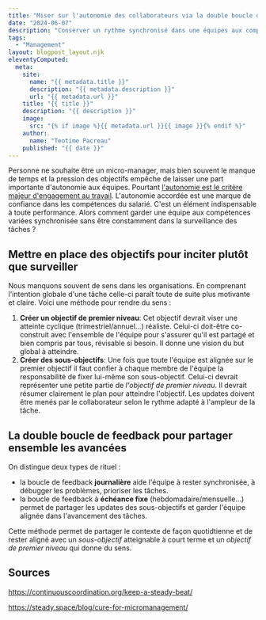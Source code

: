 ```yaml
---
title: "Miser sur l'autonomie des collaborateurs via la double boucle de feedback en management"
date: "2024-06-07"
description: "Conserver un rythme synchronisé dans une équipes aux compétences diverses n'est pas aisé. Comment rester synchro sans tomber dans le micro-management ?"
tags:
  - "Management"
layout: blogpost_layout.njk
eleventyComputed:
  meta:
    site:
      name: "{{ metadata.title }}"
      description: "{{ metadata.description }}"
      url: "{{ metadata.url }}"
    title: "{{ title }}"
    description: "{{ description }}"
    image:
      src: "{% if image %}{{ metadata.url }}{{ image }}{% endif %}"
    author:
      name: "Teotime Pacreau"
    published: "{{ date }}"
---
```


Personne ne souhaite être un micro-manager, mais bien souvent le manque de temps et la pression des objectifs empêche de laisser une part importante d'autonomie aux équipes. Pourtant [l'autonomie est le critère majeur d'engagement au travail](https://hbr.org/2021/10/forget-flexibility-your-employees-want-autonomy). L'autonomie accordée est une marque de confiance dans les compétences du salarié. C'est un élément indispensable à toute performance.
Alors comment garder une équipe aux compétences variées synchronisée sans être constamment dans la surveillance des tâches ?

## Mettre en place des objectifs pour inciter plutôt que surveiller

Nous manquons souvent de sens dans les organisations. En comprenant l'intention globale d'une tâche celle-ci paraît toute de suite plus motivante et claire. Voici une méthode pour rendre du sens :

1. **Créer un objectif de premier niveau**: Cet objectif devrait viser une atteinte cyclique (trimestriel/annuel...) réaliste. Celui-ci doit-être co-construit avec l'ensemble de l'équipe pour s'assurer qu'il est partagé et bien compris par tous, révisable si besoin. Il donne une vision du but global à atteindre.
2. **Créer des sous-objectifs**: Une fois que toute l'équipe est alignée sur le premier objectif il faut confier à chaque membre de l'équipe la responsabilité de fixer lui-même son sous-objectif. Celui-ci devrait représenter une petite partie de _l'objectif de premier niveau_. Il devrait résumer clairement le plan pour atteindre l'objectif. Les updates doivent être menés par le collaborateur selon le rythme adapté à l'ampleur de la tâche.

## La double boucle de feedback pour partager ensemble les avancées

On distingue deux types de rituel :

- la boucle de feedback **journalière** aide l'équipe à rester synchronisée, à débugger les problèmes, prioriser les tâches.
- la boucle de feedback à **échéance fixe** (hebdomadaire/mensuelle...) permet de partager les updates des sous-objectifs et garder l'équipe alignée dans l'avancement des tâches.

Cette méthode permet de partager le contexte de façon quotidtienne et de rester aligné avec un *sous-objectif* atteignable à court terme et un *objectif de premier niveau* qui donne du sens.

## Sources

<https://continuouscoordination.org/keep-a-steady-beat/>

<https://steady.space/blog/cure-for-micromanagement/>
